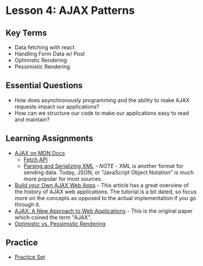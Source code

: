 # Lesson 4: AJAX Patterns

## Key Terms

- Data fetching with react
- Handling Form Data w/ Post
- Optimistic Rendering
- Pessimistic Rendering

## Essential Questions

- How does asynchronously programming and the ability to make AJAX requests impact our applications?
- How can we structure our code to make our applications easy to read and maintain?

## Learning Assignments

- [AJAX on MDN Docs](https://developer.mozilla.org/en-US/docs/Web/Guide/AJAX)
  - [Fetch API](https://developer.mozilla.org/en-US/docs/Web/API/Fetch_API)
  - [Parsing and Serializing XML](https://developer.mozilla.org/en-US/docs/Web/Guide/Parsing_and_serializing_XML) - _NOTE_ - XML is another format for sending data. Today, JSON, or "JavaScript Object Notation" is much more popular for most sources.
- [Build your Own AJAX Web Apps](https://www.sitepoint.com/build-your-own-ajax-web-apps/) - This article has a great overview of the history of AJAX web applications. The tutorial is a bit dated, so focus more on the concepts as opposed to the actual implementation if you go through it.
- [AJAX: A New Approach to Web Applications](https://pdfs.semanticscholar.org/c440/ae765ff19ddd3deda24a92ac39cef9570f1e.pdf?_ga=2.268896824.850628240.1580156025-1688752874.1580156025) - This is the original paper which coined the term "AJAX".
- [Optimistic vs. Pessimistic Rendering](https://medium.com/@whosale/optimistic-and-pessimistic-ui-rendering-approaches-bc49d1298cc0)

## Practice

- [Practice Set](./practice/exercises.md)
